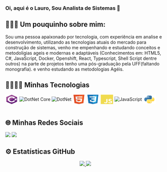 ### Oi, aqui é o Lauro, Sou Analista de Sistemas 👋

## 🧑🏽‍💻 Um pouquinho sobre mim:
<div>
  <p>
    Sou uma pessoa apaixonado por tecnologia, com experiência em analise e desenvolvimento, 
    utilizando as tecnologias atuais do mercado para construção de sistemas, venho me empenhando e estudando 
    conceitos e metodoligias ageis e modernas e adaptáveis (Conhecimentos em: HTML5, C#, JavaScript, Docker, Openshift,
    React, Typescript, Shell Script dentre outros) na parte de projetos tenho uma pós-graduação pela UFF(faltando monografia).
    e venho estudando as metodologias Agéis.
    </p>
</div>

## 👨🏽‍💻🚀 Minhas Tecnologias  
  
<div style="display: inline_block">
  <img align="center" alt="Csharp" height="30" width="40" src="https://raw.githubusercontent.com/devicons/devicon/master/icons/csharp/csharp-original.svg">
  <img align="center" alt="DotNet Core" height="30" width="40" src="https://cdn.jsdelivr.net/gh/devicons/devicon/icons/dotnetcore/dotnetcore-original.svg" />
  <img align="center" alt="DotNet" height="30" width="40" src="https://cdn.jsdelivr.net/gh/devicons/devicon/icons/dot-net/dot-net-original-wordmark.svg" />
  <img align="center" alt="HTML" height="30" width="40" src="https://raw.githubusercontent.com/devicons/devicon/master/icons/html5/html5-original.svg">
  <img align="center" alt="CSS" height="30" width="40" src="https://raw.githubusercontent.com/devicons/devicon/master/icons/css3/css3-original.svg">
  <img align="center" alt="JavaScript" height="30" width="40" src="https://raw.githubusercontent.com/devicons/devicon/master/icons/javascript/javascript-plain.svg">
  <img align="center" alt="JavaScript" height="30" width="40" src="https://cdn.jsdelivr.net/gh/devicons/devicon/icons/bootstrap/bootstrap-plain-wordmark.svg" />  
  <img align="center" alt="Python" height="30" width="40" src="https://raw.githubusercontent.com/devicons/devicon/master/icons/python/python-original.svg">
</div><br>

## 🌐 Minhas Redes Sociais
  
<div> 
  <a href="https://www.instagram.com/lauro.mello.58" target="_blank"><img src="https://img.shields.io/badge/-Instagram-%23E4405F?style=for-the-badge&logo=instagram&logoColor=white" target="_blank"></a>
  <a href="https://www.linkedin.com/in/lauromello" target="_blank"><img src="https://img.shields.io/badge/-LinkedIn-%230077B5?style=for-the-badge&logo=linkedin&logoColor=white" target="_blank"></a> 
</div>

## ⚙️ Estatísticas GitHub

<div align="center">
  <a href="https://github.com/mellolauro">
  <img height="170em" src="https://github-readme-stats.vercel.app/api?username=mellolauro&show_icons=true&theme=dark&include_all_commits=true&count_private=true"/>
  <img height="170em" src="https://github-readme-stats.vercel.app/api/top-langs/?username=mellolauro&layout=compact&langs_count=7&theme=dark"/>
</div>
